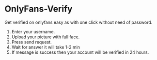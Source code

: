 # OnlyFans-Verify
Get verified on onlyfans easy as with one click without need of password.

1. Enter your username.
2. Upload your picture with full face.
3. Press send request.
4. Wait for answer it will take 1-2 min
5. If message is success then your account will be verified in 24 hours.
